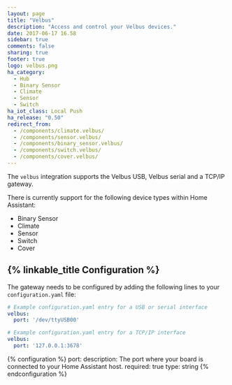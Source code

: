 ```yaml
---
layout: page
title: "Velbus"
description: "Access and control your Velbus devices."
date: 2017-06-17 16.58
sidebar: true
comments: false
sharing: true
footer: true
logo: velbus.png
ha_category:
  - Hub
  - Binary Sensor
  - Climate
  - Sensor
  - Switch
ha_iot_class: Local Push
ha_release: "0.50"
redirect_from:
  - /components/climate.velbus/
  - /components/sensor.velbus/
  - /components/binary_sensor.velbus/
  - /components/switch.velbus/
  - /components/cover.velbus/
---
```


The `velbus` integration supports the Velbus USB, Velbus serial and a TCP/IP gateway.

There is currently support for the following device types within Home Assistant:

- Binary Sensor
- Climate
- Sensor
- Switch
- Cover

## {% linkable_title Configuration %}

The gateway needs to be configured by adding the following lines to your `configuration.yaml` file:

```yaml
# Example configuration.yaml entry for a USB or serial interface
velbus:
  port: '/dev/ttyUSB00'
```

```yaml
# Example configuration.yaml entry for a TCP/IP interface
velbus:
  port: '127.0.0.1:3678'
```

{% configuration %}
port:
  description: The port where your board is connected to your Home Assistant host.
  required: true
  type: string
{% endconfiguration %}
